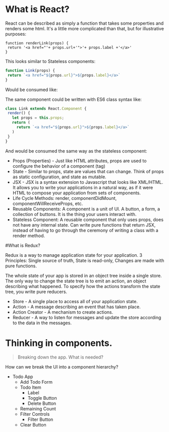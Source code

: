 # What is React?

React can be described as simply a function that takes some properties and renders some html.
It's a little more complicated than that, but for illustrative purposes:

```
function renderLink(props) {
 return '<a href="'+ props.url+'">'+ props.label +'</a>'
}
```

This looks similar to Stateless components:

```javascript
function Link(props) {
 return `<a href="${props.url}">${props.label}</a>`
}
```

Would be consumed like: <Link url='http://google.com' label="Google" />

The same component could be written with ES6 class syntax like:

```javascript
class Link extends React.Component {
 render() {
   let props = this.props;
   return (
     return `<a href="${props.url}">${props.label}</a>`
   )
 }
}
```

And would be consumed the same way as the stateless component: <Link url='http://google.com' label="Google" />


 - Props (Properties) - Just like HTML attributes, props are used to configure the behavior of a component (tag)
 - State - Similar to props, state are values that can change. Think of props as static configuration, and state as mutable.
 - JSX - JSX is a syntax extension to Javascript that looks like XML/HTML. It allows you to write your applications in a natural way, as if it were HTML to compose your application from sets of components.
 - Life Cycle Methods: render, componentDidMount, componentWillReceiveProps, etc.
 - Reusable Components: A component is a unit of UI. A button, a form, a collection of buttons. It is the thing your users interact with.
 - Stateless Component: A reusable component that only uses props, does not have any internal state.
                      Can write pure functions that return JSX, instead of having to go through
                      the ceremony of writing a class with a render method.



#What is Redux?

Redux is a way to manage application state for your application.
3 Principles: Single source of truth, State is read-only, Changes are made with pure functions.

The whole state of your app is stored in an object tree inside a single store.
The only way to change the state tree is to emit an action, an object describing what happened.
To specify how the actions transform the state tree, you write pure reducers.

- Store -  A single place to access all of your application state.
- Action - A message describing an event that has taken place.
- Action Creator - A mechanism to create actions.
- Reducer - A way to listen for messages and update the store according to the data in the messages.


# Thinking in components.
> Breaking down the app. What is needed?

How can we break the UI into a component hierarchy?
 - Todo App
   - Add Todo Form
   - Todo Item
     - Label
     - Toggle Button
     - Delete Button
   - Remaining Count
   - Filter Controls
     - Filter Button
   - Clear Button
